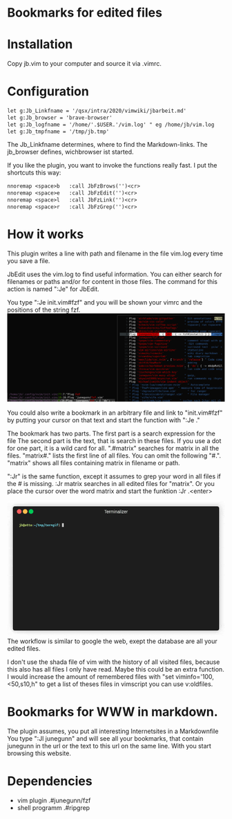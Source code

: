 # Bookmarks for edited files

# Installation

Copy jb.vim to your computer and source it via .vimrc.

# Configuration

    let g:Jb_Linkfname = '/qsx/intra/2020/vimwiki/jbarbeit.md'
    let g:Jb_browser = 'brave-browser'
    let g:Jb_logfname = '/home/'.$USER.'/vim.log' " eg /home/jb/vim.log
    let g:Jb_tmpfname = '/tmp/jb.tmp'

The Jb_Linkfname determines, where to find the Markdown-links.
The jb_browser defines, wichbrowser ist started.

If you like the plugin, you want to invoke the functions really fast. 
I put the shortcuts this way:

    nnoremap <space>b   :call JbFzBrows('')<cr>
    nnoremap <space>e   :call JbFzEdit('')<cr>
    nnoremap <space>l   :call JbFzLink('')<cr> 
    nnoremap <space>r   :call JbFzGrep('')<cr> 

# How it works

This plugin writes a line with path and filename in the file vim.log every time you save a file.

JbEdit uses the vim.log to find useful information.
You can either search for filenames or paths and/or for content in those files.
The command for this action is named ":Je" for JbEdit.

You type ":Je init.vim#fzf" and you will be shown your vimrc and the
positions of the string fzf. 
![initvim-junegunn](jb-initvim-junegunn.png)

You could also write a bookmark in an arbitrary file and link to "init.vim#fzf" 
by putting your cursor on that text and start the function with ":Je ."

The bookmark has two parts. The first part is a search expression for the file
The second part is the text, that is search in these files. If you use a dot for
one part, it is a wild card for all. ".#matrix" searches for matrix in all the 
files. "matrix#." lists the first line of all files. You can omit the following
"#.". "matrix" shows all files containing matrix in filename or path.

":Jr" is the same function, except it assumes to grep your word in all files
if the # is missing.
:Jr matrix  searches in all edited files for "matrix". Or you place the cursor
over the word matrix and start the funktion :Jr .&lt;enter&gt;

![gif How it works](jbvim-je1.gif)
The workflow is similar to google the web, exept the database are all your edited
files.

I don't use the shada file of vim with the history of all visited files,
because this also has all files I only have read.
Maybe this could be an extra function. I would increase the amount of remembered
files with "set viminfo='100,<50,s10,h" to get a list of theses files in 
vimscript you can use v:oldfiles.

# Bookmarks for WWW in markdown.

The plugin assumes, you put all interesting Internetsites in a Markdownfile
You type ":Jl junegunn" and will see all your bookmarks, that contain junegunn
in the url or the text to this url on the same line. With <cr> you start
browsing this website.

# Dependencies

- vim plugin .#junegunn/fzf
- shell programm .#ripgrep
